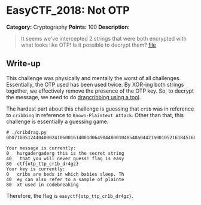 # EasyCTF_2018: Not OTP

**Category:** Cryptography
**Points:** 100
**Description:**

>It seems we've intercepted 2 strings that were both encrypted with what looks like OTP! Is it possible to decrypt them? [file](ciphered.txt)

## Write-up
This challenge was physically and mentally the worst of all challenges. Essentially, the OTP used has been used twice. By XOR-ing both strings together, we effectively remove the presence of the OTP key. So, to decrypt the message, we need to do [dragcribbing using a tool](https://github.com/SpiderLabs/cribdrag).

The hardest part about this challenge is guessing that `crib` was in reference to `cribbing` in reference to `Known-Plaintext Attack`. Other than that, this challenge is essentially a guessing game.

    # ./cribdrag.py 0b071b0512440400024106001614001d06490448001048540a04421a00105216184516045c493a0f450d4802154e590e195318491e09460b1756111d00065516121e514c034c0e0100191f410c0f071c1b00460e1c11147f1d1a503c0c1654002d01135f0e141a

    Your message is currently:
    0   hurgadergaderg this is the secret string
    40   that you will never guess! flag is easy
    80  ctf{otp_ttp_cr1b_dr4gz}
    Your key is currently:
    0   cribs are beds in which babies sleep. Th
    40  ey can also refer to a sample of plainte
    80  xt used in codebreaking

Therefore, the flag is `easyctf{otp_ttp_cr1b_dr4gz}`.
